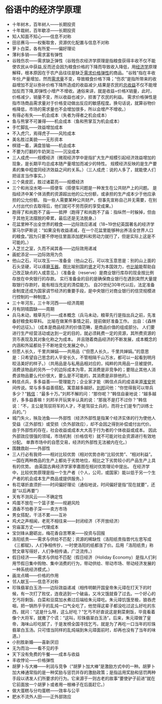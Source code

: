 # 俗语中的经济学原理

* 十年树木，百年树人——长期投资
* 十年栽树，百年歇凉——长期投资
* 知人知面不知心——信息不对称
* 田忌赛马——权衡取舍，资源优化配置与信息不对称
* 萝卜白菜，各有所爱——偏好理论
* 薄利多销——需求富有弹性
* 谷贱伤农——需求缺乏弹性（谷贱伤农经济学原理是指粮食获得丰收不仅不能使农民从中获益,反而还会因为粮食价格的下降而导致收入降低，用[经济学](https://baike.baidu.com/item/经济学/589379)原理解释，根本原因在于农产品往往是缺乏[需求价格弹性](https://baike.baidu.com/item/需求价格弹性/4210225)的商品。"谷贱"指在丰收年份,产量增加，然而[需求量](https://baike.baidu.com/item/需求量/2461773)不变，导致粮食价格下降；“伤农”是指所带来的收益增加不足以弥补价格下降所造成的收益减少,结果是农民的[总收益](https://baike.baidu.com/item/总收益)不仅不能增加反而下降,即弹性小增产不增收。通俗来讲，就是收益=价格X销量，此时，价格减少，销量不变，所以收益也减少，损害了农民的利益。  需求价格弹性是指市场商品需求量对于价格变动做出反应的敏感程度。换句话说，就算谷物价格降低，市场的需求量也不会增加很多，所以会增产不增收。）
* 有得必有失——机会成本（失者为得者之机会成本）
* 鱼与熊掌不可兼得——机会成本（鱼和熊掌互为机会成本）
* 手忙脚乱——效益增加成本
* 不入虎穴，焉得虎子——风险成本
* 美名胜过美貌——无形资本
* 棋错一着，满盘皆输——机会成本
* 不要为打翻的牛奶哭泣——沉没成本
* 三人成虎——规模经济（微观经济学中是指扩大生产规模引起经济效益增加的现象，是长期平均总成本随产量增加而减少的特性。 规模经济反映的是生产要素的集中程度同经济效益之间的关系。）（三人成虎：说的人多了，就能使人们把谣言当作事实。）
* 三个臭皮匠，胜过诸葛亮——规模经济
* 三个和尚没水喝——搭便车（搭便车问题是一种发生在公共财产上的问题。 是指经济中某个体消费的资源超出他的公允份额，或承担的生产成本少于他应承担的公允份额。 指一些人需要某种公共财产，但事先宣称自己并无需要，在别人付出代价去取得后，他们就可不劳而获的享受成果。）
* 跑得了和尚跑不了庙——抵押（跑得了和尚跑不了庙：指纵然一时躲掉，但由于其他无法摆脱的牵累，最后还是无法脱身。）
* 花盆里种不出全世界的粮食——边际效应递减（18~19世纪英国著名的经济学家马尔萨斯说：“如果没有收益递减，在一个花盆里能够种出养活全世界人口的粮食。”因为只要不停地往里面添加肥料和劳动力就行了，但是实际上这是不可能的。）
* 入芝兰之室，久而不闻其香——边际效用递减
* 画蛇添足——边际效用为负
* 他山之石，可以攻玉——准备金（他山之石，可以攻玉意思是：别的山上面的石头坚硬，可以琢磨[玉器](https://baike.baidu.com/item/玉器)。既比喻别国的[贤才](https://baike.baidu.com/item/贤才/1065325)可为本国效力，也[比喻](https://baike.baidu.com/item/比喻/177147)能帮助自己改正缺点的人或意见。）（准备金（reserve）是商业银行库存的现金按比例存放在中央银行的存款。 实行准备金的目的是确保商业银行在遇到突然大量提取银行存款时，能有相当充足的清偿能力。 自20世纪30年代以后，法定准备金制度还成为国家调节经济的重要手段，是中央银行对商业银行的信贷规模进行控制的一种制度。）
* 三十年河东，三十年河西——经济周期
* 月有阴晴圆缺——周期
* 兵马未动，粮草先行——成本概念（兵马未动，粮草先行是指出兵之前，先准备好粮食和草料。 比喻在做某件事情之前，提前做好准备工作。 出自：《森林中的远征》。）（成本是商品经济的价值范畴，是商品价值的组成部分。 人们要进行生产经营活动或达到一定的目的，就必须耗费一定的资源，其所费资源的货币表现及其对象化称之为成本。 并且随着商品经济的不断发展，成本概念的内涵和外延都处于不断地变化发展之中。）
* 但愿人长久，千里共婵娟——共用品（“但愿人长久，千里共婵娟。”的意思是：只希望自己思念的人平安长久，不管相隔千山万水，都可以一起看到明月皎洁美好的样子。）（共用品是与私用品相对应的，纯粹的共用品一旦被提供，消费该物品的另外一个的边际成本为零，其消费是非竞争的；要阻止其他人消费该物品要么代价很大，要么是不可能的，其消费是非排他的。）
* 韩信点兵，多多益善——管理能力；企业家才能（韩信点兵的成语来源[淮安](https://baike.baidu.com/item/淮安/15080316)民间传说。常与多多益善搭配。寓意越多越好。[刘邦](https://baike.baidu.com/item/刘邦/129493)问他：“你觉得我可以带兵多少？”[韩信](https://baike.baidu.com/item/韩信/5321)：“最多十万。”刘邦不解的问：“那你呢？”韩信自豪地说：“越多越好，多多益善嘛！刘邦半开玩笑半认真的说：“那我不是打不过你？”韩信说：“不，主公是驾驭将军的人才，不是驾驭士兵的，而将士们是专门训练士兵的。”）
* 城门失火，殃及池鱼——外部性（经济外部性是指某个经济实体的行为使他人受益（正外部性）或受损（负外部效应），却不会因之得到补偿或付出代价。 由于外部性的存在，社会收益或成本大大高于行为者的个体收益或成本。 因此外部效应很强的领域，市场机制（价格信号）就不可能对社会资源进行有效地分配。 单靠市场中的自愿交易，经济的外部性无法被内在化。）
* 围魏救赵——外部性
* 三人行必有我师——相对比较优势（相对优势亦称“比较优势”、“相对利益”。 一国在两种商品的生产上都处于劣势地位，相比之下劣势较小的产品生产上具有的优势。 由英国古典经济学家李嘉图在相对优势理论中提出。 在经济学中，比较优势原理是指一个生产者（个人，公司，或国家）能以低于另一个生产者的机会成本生产商品或提供服务。）
* 有花堪折直须折——时间偏好理论（通俗地说，时间偏好是指“现在就要”，还是“以后再要”）
* 天有不测风云——不确定性
* 鸡蛋不放在一个篮子里——规避风险
* 酒香不怕巷子深——卖方市场
* 男女搭配，干活不累——互补
* 鸡犬之声相闻，老死不相往来——封闭经济（不开放经济）
* 穷庙富方丈——代理成本
* 宝剑锋从磨砺出，梅花香自苦寒来——投资与回报
* 洛阳纸贵——需求与供给不匹配；资源的稀缺性（洛阳纸贵指晋代左思写成《三都赋》，人们争相传抄，一时使洛阳的纸都涨了价。后用「洛阳纸贵」称赞文章写得好，人们争相传诵，广泛流传。）
* 假日经济——需求与供给不匹配（假日经济（Holiday Economy）是指人们利用节假日集中购物、集中消费的行为，带动供给、带动市场、带动经济发展的一种系统经济模式。）
* 画龙点睛——价格的作用
* 邻人献玉——信息不对称
* 珍珠翡翠白玉汤——边际效益递减（相传明朝开国皇帝朱元璋在打天下的时候，有一次打了败仗，连夜逃到一个破庙，又冷又饿就昏了过去。一个好心的乞丐将剩饭、白菜和豆腐加水煮过后端给朱元璋吃。朱元璋饥饿至极，狼吞虎咽，把一锅热乎乎的乱炖一口气全吃了，他觉得这辈子都没吃过这么好吃的东西，就问：“这是什么呀，这么好吃？”乞丐不好直说这是剩菜剩饭，毕竟看着像个大将军，就撒了个谎：“这叫，珍珠翡翠白玉汤”。后来，朱元璋做了皇帝，海味山珍吃腻了，于是发榜全国寻找乞丐，就是为了再吃一口当年的珍珠翡翠白玉汤。只可惜当同样的乱炖端到朱元璋面前时，却再也没有了当年的味道。）
* 小别胜新婚——喜新厌旧
* 无为而治——看不见的手
* 天下没有免费的午餐——成本与收益
* 丰收悖论——价格弹性
* 胡萝卜与大棒——利润与竞争（“胡萝卜加大棒”是激励方式中的一种。胡萝卜加大棒通常指的是一种奖励与惩罚并存的激励政策；是指运用奖励和惩罚两种手段以诱发人们所要求的行为。它来源于一则古老的故事“要使驴子前进”就在它前面放一个胡萝卜或者用一根棒子在后面赶它。）
* 做大蛋糕与分均蛋糕——效率与公平
* 肥水不流外人田——正外部效应
